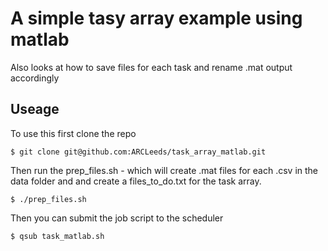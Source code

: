 # A simple tasy array example using matlab

Also looks at how to save files for each task and rename .mat output accordingly

## Useage

To use this first clone the repo

```
$ git clone git@github.com:ARCLeeds/task_array_matlab.git
```

Then run the prep_files.sh - which will create .mat files for each .csv in the data folder and and create a files_to_do.txt for the task array.

```
$ ./prep_files.sh
```

Then you can submit the job script to the scheduler 
```
$ qsub task_matlab.sh
```
